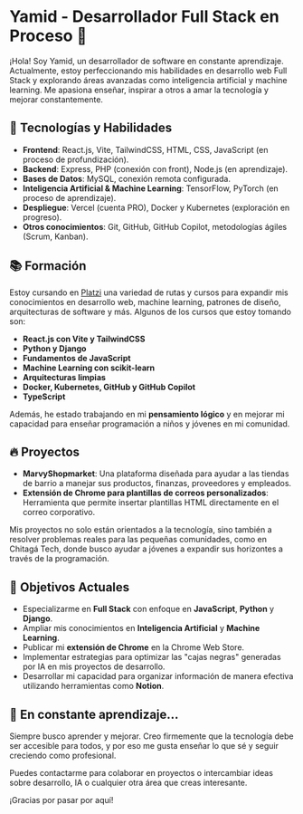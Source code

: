# Yamid - Desarrollador Full Stack en Proceso 🚀

¡Hola! Soy Yamid, un desarrollador de software en constante aprendizaje. Actualmente, estoy perfeccionando mis habilidades en desarrollo web Full Stack y explorando áreas avanzadas como inteligencia artificial y machine learning. Me apasiona enseñar, inspirar a otros a amar la tecnología y mejorar constantemente.

## 🚀 Tecnologías y Habilidades

- **Frontend**: React.js, Vite, TailwindCSS, HTML, CSS, JavaScript (en proceso de profundización).
- **Backend**: Express, PHP (conexión con front), Node.js (en aprendizaje).
- **Bases de Datos**: MySQL, conexión remota configurada.
- **Inteligencia Artificial & Machine Learning**: TensorFlow, PyTorch (en proceso de aprendizaje).
- **Despliegue**: Vercel (cuenta PRO), Docker y Kubernetes (exploración en progreso).
- **Otros conocimientos**: Git, GitHub, GitHub Copilot, metodologías ágiles (Scrum, Kanban).
  
## 📚 Formación

Estoy cursando en [Platzi](https://platzi.com/) una variedad de rutas y cursos para expandir mis conocimientos en desarrollo web, machine learning, patrones de diseño, arquitecturas de software y más. Algunos de los cursos que estoy tomando son:

- **React.js con Vite y TailwindCSS**
- **Python y Django**
- **Fundamentos de JavaScript**
- **Machine Learning con scikit-learn**
- **Arquitecturas limpias**
- **Docker, Kubernetes, GitHub y GitHub Copilot**
- **TypeScript**

Además, he estado trabajando en mi **pensamiento lógico** y en mejorar mi capacidad para enseñar programación a niños y jóvenes en mi comunidad.

## 🔥 Proyectos

- **MarvyShopmarket**: Una plataforma diseñada para ayudar a las tiendas de barrio a manejar sus productos, finanzas, proveedores y empleados.
- **Extensión de Chrome para plantillas de correos personalizados**: Herramienta que permite insertar plantillas HTML directamente en el correo corporativo.
  
Mis proyectos no solo están orientados a la tecnología, sino también a resolver problemas reales para las pequeñas comunidades, como en Chitagá Tech, donde busco ayudar a jóvenes a expandir sus horizontes a través de la programación.

## 🎯 Objetivos Actuales

- Especializarme en **Full Stack** con enfoque en **JavaScript**, **Python** y **Django**.
- Ampliar mis conocimientos en **Inteligencia Artificial** y **Machine Learning**.
- Publicar mi **extensión de Chrome** en la Chrome Web Store.
- Implementar estrategias para optimizar las "cajas negras" generadas por IA en mis proyectos de desarrollo.
- Desarrollar mi capacidad para organizar información de manera efectiva utilizando herramientas como **Notion**.

## 🌱 En constante aprendizaje...

Siempre busco aprender y mejorar. Creo firmemente que la tecnología debe ser accesible para todos, y por eso me gusta enseñar lo que sé y seguir creciendo como profesional.

Puedes contactarme para colaborar en proyectos o intercambiar ideas sobre desarrollo, IA o cualquier otra área que creas interesante.

¡Gracias por pasar por aquí!

